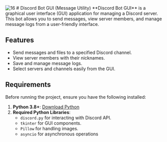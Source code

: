 <img src="https://i.ibb.co/ZWgyHjG/16.png" alt="16" border="0" />
# Discord Bot GUI (Message Utility)
**Discord Bot GUI** is a graphical user interface (GUI) application for managing a Discord server. This bot allows you to send messages, view server members, and manage message logs from a user-friendly interface.

## Features

- Send messages and files to a specified Discord channel.
- View server members with their nicknames.
- Save and manage message logs.
- Select servers and channels easily from the GUI.

## Requirements

Before running the project, ensure you have the following installed:

1. **Python 3.8+**: [Download Python](https://www.python.org/downloads/)
2. **Required Python Libraries**:
   - `discord.py` for interacting with Discord API.
   - `tkinter` for GUI components.
   - `Pillow` for handling images.
   - `asyncio` for asynchronous operations
